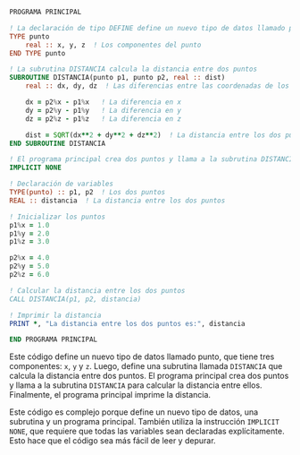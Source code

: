```fortran
PROGRAMA PRINCIPAL

! La declaración de tipo DEFINE define un nuevo tipo de datos llamado punto
TYPE punto
    real :: x, y, z  ! Los componentes del punto
END TYPE punto

! La subrutina DISTANCIA calcula la distancia entre dos puntos
SUBROUTINE DISTANCIA(punto p1, punto p2, real :: dist)
    real :: dx, dy, dz  ! Las diferencias entre las coordenadas de los dos puntos

    dx = p2%x - p1%x   ! La diferencia en x
    dy = p2%y - p1%y   ! La diferencia en y
    dz = p2%z - p1%z   ! La diferencia en z

    dist = SQRT(dx**2 + dy**2 + dz**2)  ! La distancia entre los dos puntos
END SUBROUTINE DISTANCIA

! El programa principal crea dos puntos y llama a la subrutina DISTANCIA para calcular la distancia entre ellos
IMPLICIT NONE

! Declaración de variables
TYPE(punto) :: p1, p2  ! Los dos puntos
REAL :: distancia  ! La distancia entre los dos puntos

! Inicializar los puntos
p1%x = 1.0
p1%y = 2.0
p1%z = 3.0

p2%x = 4.0
p2%y = 5.0
p2%z = 6.0

! Calcular la distancia entre los dos puntos
CALL DISTANCIA(p1, p2, distancia)

! Imprimir la distancia
PRINT *, "La distancia entre los dos puntos es:", distancia

END PROGRAMA PRINCIPAL
```

Este código define un nuevo tipo de datos llamado punto, que tiene tres componentes: `x`, `y` y `z`. Luego, define una subrutina llamada `DISTANCIA` que calcula la distancia entre dos puntos. El programa principal crea dos puntos y llama a la subrutina `DISTANCIA` para calcular la distancia entre ellos. Finalmente, el programa principal imprime la distancia.

Este código es complejo porque define un nuevo tipo de datos, una subrutina y un programa principal. También utiliza la instrucción `IMPLICIT NONE`, que requiere que todas las variables sean declaradas explícitamente. Esto hace que el código sea más fácil de leer y depurar.